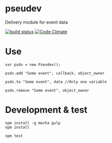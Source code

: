 # pseudev
Delivery module for event data

[![build status](https://projects.filipov.ws/filipov_a/pseudev/badges/master/build.svg)](https://projects.filipov.ws/filipov_a/pseudev/commits/master)
[![Code Climate](https://codeclimate.com/github/filipov/pseudev/badges/gpa.svg)](https://codeclimate.com/github/filipov/pseudev)

# Use

    var psdv = new Pseudev();

    psdv.add "Some event", callback, object_owner

    psdv.to "Some event", data //Only one variable

    psdv.remove "Some event", object_owner

# Development & test

    npm install -g mocha gulp
    npm install

    npm test
